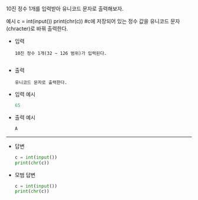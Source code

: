 10진 정수 1개를 입력받아
유니코드 문자로 출력해보자.


예시
c = int(input())
print(chr(c)) #c에 저장되어 있는 정수 값을 유니코드 문자(chracter)로 바꿔 출력한다. 

- 입력

  ```
  10진 정수 1개(32 ~ 126 범위)가 입력된다.
  
  
  ```
  
- 출력

  ```
  유니코드 문자로 출력한다.
  ```

- 입력 예시

  ``` python
  65
  ```
  
  
  
- 출력 예시

  ```python
  A
  ```

  

---

- 답변 

  ``` python
  c = int(input())
  print(chr(c))
  ```
  
  
  
- 모범 답변

  ``` python
  c = int(input())
  print(chr(c))
  ```
  
  